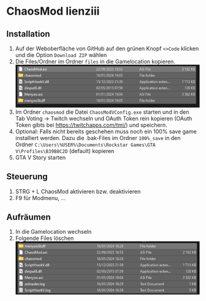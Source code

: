 # ChaosMod lienziii

## Installation
1. Auf der Weboberfläche von GitHub auf den grünen Knopf ```<>Code``` klicken und die Option ```Download ZIP``` wählen
2. Die Files/Ordner im Ordner ```files``` in die Gamelocation kopieren.</br>
![FilesToAdd](pictures/FilesToAdd.png)
1. Im Ordner ```chaosmod``` die Datei ```ChaosModVConfig.exe``` starten und in den Tab Voting -> Twitch  wechseln und OAuth Token rein kopieren (OAuth Token gibts bei https://twitchapps.com/tmi/) und speichern.
2. Optional: Falls nicht bereits geschehen muss noch ein 100% save game installiert werden. Dazu die .bak-Files im Ordner ```100%_save``` in den Ordner ```C:\Users\%USER%\Documents\Rockstar Games\GTA V\Profiles\B39B8C2D``` (default) kopieren
3. GTA V Story starten

## Steuerung
1. STRG + L ChaosMod aktivieren bzw. deaktivieren
2. F9 für Modmenu, ...

## Aufräumen
1. In die Gamelocation wechseln
2. Folgende Files löschen</br>
![FilesToDelete](pictures/FilesToDelete.png)